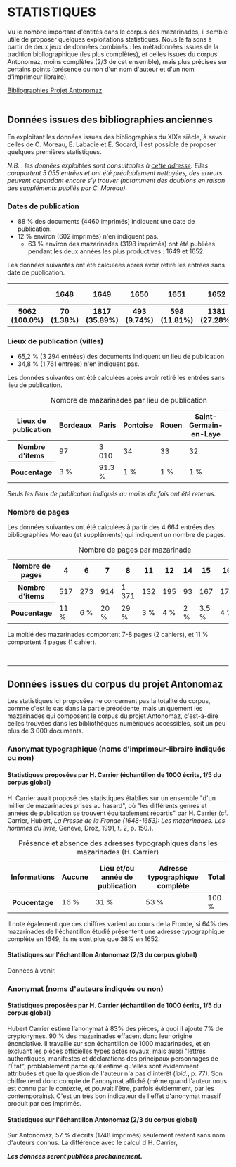 # STATISTIQUES

Vu le nombre important d'entités dans le corpus des mazarinades, il semble utile de proposer quelques exploitations statistiques.
Nous le faisons à partir de deux jeux de données combinés : les métadonnées issues de la tradition bibliographique (les plus complètes), et celles issues du corpus Antonomaz, moins complètes (2/3 de cet ensemble), mais plus précises sur certains points (présence ou non d'un nom d'auteur et d'un nom d'imprimeur libraire).

<div class="button">
	<a href="#données-issues-des-bibliographies-anciennes">
		<paper-button raised="">Bibliographies</paper-button>
	</a>
	<a href="#données-issues-du-corpus-du-projet-antonomaz">
		<paper-button raised="">Projet Antonomaz</paper-button>
	</a>
</div>

<br/>

## Données issues des bibliographies anciennes

En exploitant les données issues des bibliographies du XIXe siècle, à savoir celles de C. Moreau, E. Labadie et E. Socard, il est possible de proposer quelques premières statistiques.

*N.B. : les données exploitées sont consultables à [cette adresse](https://antonomaz.huma-num.fr/tools/Biblio_Moreau.html). Elles comportent 5 055 entrées et ont été préalablement nettoyées, des erreurs peuvent cependant encore s'y trouver (notamment des doublons en raison des suppléments publiés par C. Moreau).*


###  Dates de publication

- 88 % des documents (4460 imprimés) indiquent une date de publication.
- 12 % environ (602 imprimés) n'en indiquent pas.
	- 63 % environ des mazarinades (3198 imprimés) ont été publiées pendant les deux années les plus productives : 1649 et 1652.

Les données suivantes ont été calculées après avoir retiré les entrées sans date de publication.

<table class='table table-striped'>
<tr><th scope='col'></th><th scope='col'>1648</th><th scope='col'>1649</th><th scope='col'>1650</th><th scope='col'>1651</th><th scope='col'>1652</th><th scope='col'>1653</th><th scope='col'>1654</th><th scope='col'>Après 1654</th><th scope='col'>Sans Date</th></tr>
<tr><th scope='col'>5062 (100.0%)</th><th scope='col'>70 (1.38%)</th><th scope='col'>1817 (35.89%)</th><th scope='col'>493 (9.74%)</th><th scope='col'>598 (11.81%)</th><th scope='col'>1381 (27.28%)</th><th scope='col'>42 (0.83%)</th><th scope='col'>25 (0.49%)</th><th scope='col'>29 (0.57%)</th><th scope='col'>602 (11.89%)</th></tr>
</table>


### Lieux de publication (villes)

- 65,2 % (3 294 entrées) des documents indiquent un lieu de publication.
- 34,8 %  (1 761 entrées) n'en indiquent pas.

Les données suivantes ont été calculées après avoir retiré les entrées sans lieu de publication.

<table class="table table-striped">
<thead>
  <tr>
    <th scope="col">Lieux de publication</th>
    <th scope="col">Bordeaux</th>
    <th scope="col">Paris</th>
    <th scope="col">Pontoise</th>
    <th scope="col">Rouen</th>
    <th scope="col">Saint-Germain-en-Laye</th>
    <th scope="col">Total</th>
  </tr>
</thead>
<tbody>
  <tr>
    <th scope="row">Nombre d'items</th>
    <td>97</td>
    <td>3 010</td>
    <td>34</td>
    <td>33</td>
    <td>32</td>
    <td>3 196</td>
  </tr>
  <tr>
    <th scope="row">Poucentage</th>
    <td>3 %</td>
    <td>91.3 %</td>
    <td>1 %</td>
    <td>1 %</td>
    <td>1 %</td>
    <td>97.3 %</td>
  </tr>
</tbody>
<caption>Nombre de mazarinades par lieu de publication</caption>
</table>

*Seuls les lieux de publication indiqués au moins dix fois ont été retenus.*

### Nombre de pages

Les données suivantes ont été calculées à partir des 4 664 entrées des bibliographies Moreau (et suppléments) qui indiquent un nombre de pages.

<table class="table table-striped">
<thead>
  <tr>
    <th scope="col">Nombre de pages</th>
    <th scope="col">4</th>
    <th scope="col">6</th>
    <th scope="col">7</th>
    <th scope="col">8</th>
    <th scope="col">11</th>
    <th scope="col">12</th>
    <th scope="col">14</th>
    <th scope="col">15</th>
    <th scope="col">16</th>
    <th scope="col">Total</th>
  </tr>
</thead>
<tbody>
  <tr>
    <th scope="row">Nombre d'items</th>
    <td>517</td>
    <td>273</td>
    <td>914</td>
    <td>1 371</td>
    <td>132</td>
    <td>195</td>
    <td>93</td>
    <td>167</td>
    <td>178</td>
    <td>3840</td>
  </tr>
  <tr>
    <th scope="row">Poucentage</th>
    <td>11 %</td>
    <td>6 %</td>
    <td>20 %</td>
    <td>29 %</td>
    <td>3 %</td>
    <td>4 %</td>
    <td>2 %</td>
    <td>3.5 %</td>
    <td>4 %</td>
    <td>82.5 %</td>
  </tr>
</tbody>
<caption>Nombre de pages par mazarinade</caption>
</table>

La moitié des mazarinades comportent 7-8 pages (2 cahiers), et 11 % comportent 4 pages (1 cahier).

<br/>
<hr/>

## Données issues du corpus du projet Antonomaz

Les statistiques ici proposées ne concernent pas la totalité du corpus, comme c'est le cas dans la partie précédente, mais uniquement les mazarinades qui composent le corpus du projet Antonomaz, c'est-à-dire celles trouvées dans les bibliothèques numériques accessibles, soit un peu plus de 3 000 documents.

### Anonymat typographique (noms d'imprimeur-libraire indiqués ou non)

#### Statistiques proposées par H. Carrier (échantillon de 1000 écrits, 1/5 du corpus global)

H. Carrier avait proposé des statistiques établies sur un ensemble "d'un millier de mazarinades prises au hasard", où "les différents genres et années de publication se trouvent équitablement répartis" par H. Carrier (cf. Carrier, Hubert, *La Presse de la Fronde (1648-1653): Les mazarinades. Les hommes du livre*, Genève, Droz, 1991, t. 2, p. 150.). 

<table class="table table-striped">
<thead>
  <tr>
    <th scope="col">Informations</th>
    <th scope="col">Aucune</th>
    <th scope="col">Lieu et/ou année de publication</th>
    <th scope="col">Adresse typographique complète</th>
    <th scope="col">Total</th>
  </tr>
</thead>
<tbody>
  <tr>
    <th scope="row">Poucentage</th>
    <td>16 %</td>
    <td>31 %</td>
    <td>53 %</td>
    <td>100 %</td>
  </tr>
</tbody>
<caption>Présence et absence des adresses typographiques dans les mazarinades (H. Carrier)</caption>
</table>

Il note également que ces chiffres varient au cours de la Fronde, si 64% des mazarinades de l'échantillon étudié présentent une adresse typographique complète en 1649, ils ne sont plus que 38% en 1652.

#### Statistiques sur l'échantillon Antonomaz (2/3 du corpus global)
Données à venir.

### Anonymat (noms d'auteurs indiqués ou non)

#### Statistiques proposées par H. Carrier (échantillon de 1000 écrits, 1/5 du corpus global)
Hubert Carrier estime l’anonymat à 83% des pièces, à quoi il ajoute 7% de cryptonymes. 
90 % des mazarinades effacent donc leur origine énonciative.
Il travaille sur son échantillon de 1000 mazarinades, et en excluant les pièces officielles types actes royaux, mais aussi "lettres authentiques, manifestes et déclarations des principaux personnages de l’État", problablement parce qu'il estime qu'elles sont évidemment attribuées et que la question de l'auteur n'a pas d'intérêt (_ibid._, p. 77). 
Son chiffre rend donc compte de l'anonymat affiché (même quand l'auteur nous est connu par le contexte, et pouvait l'être, parfois évidemment, par les contemporains). C'est un très bon indicateur de l'effet d'anonymat massif produit par ces imprimés.

#### Statistiques sur l'échantillon Antonomaz (2/3 du corpus global)
Sur Antonomaz, 57 % d’écrits (1748 imprimés) seulement restent sans nom d'auteurs connus.
La différence avec le calcul d'H. Carrier, 

***Les données seront publiées prochainement.***
